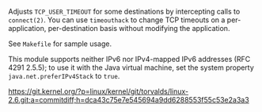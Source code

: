 Adjusts `TCP_USER_TIMEOUT` for some destinations by intercepting calls 
to `connect(2)`. You can use `timeouthack` to change TCP timeouts on a 
per-application, per-destination basis without modifying the 
application.

See `Makefile` for sample usage.

This module supports neither IPv6 nor IPv4-mapped IPv6 addresses (RFC 
4291 2.5.5); to use it with the Java virtual machine, set the system 
property `java.net.preferIPv4Stack` to `true`.

https://git.kernel.org/?p=linux/kernel/git/torvalds/linux-2.6.git;a=commitdiff;h=dca43c75e7e545694a9dd6288553f55c53e2a3a3
